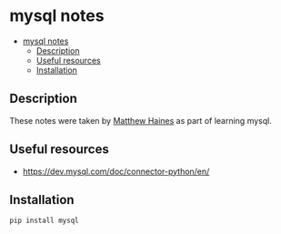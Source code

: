 # mysql notes

- [mysql notes](#mysql--notes)
  - [Description](#description)
  - [Useful resources](#useful-resources)
  - [Installation](#installation)

## Description

These notes were taken by [ Matthew Haines](hainesm6@gmail.com) as part of learning mysql.

## Useful resources

- https://dev.mysql.com/doc/connector-python/en/

## Installation

```python
pip install mysql
```
